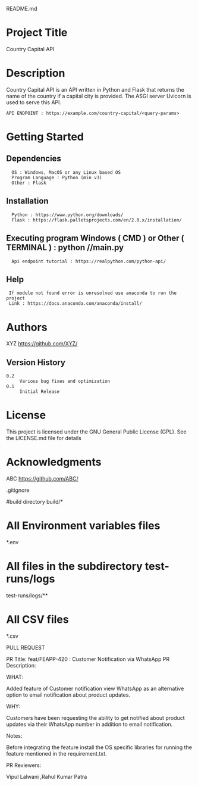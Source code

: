 README.md 
 
# Project Title 
 
Country Capital API 
 
# Description 
 
Country Capital API is an API written in Python and Flask that returns the name of the country if a capital city is provided. The ASGI server Uvicorn is used to serve this API.  
 
    API ENDPOINT : https://example.com/country-capital/<query-params> 
 
# Getting Started 
 
## Dependencies 
      
      OS : Windows, MacOS or any Linux based OS 
      Program Language : Python (min v3) 
      Other : Flask  
 	             
## Installation 
      Python : https://www.python.org/downloads/ 
      Flask : https://flask.palletsprojects.com/en/2.0.x/installation/ 
 
## Executing program       Windows ( CMD ) or Other ( TERMINAL ) : python /<path to file>/main.py 
      Api endpoint tutorial : https://realpython.com/python-api/ 
  
## Help 
 
     If module not found error is unresolved use anaconda to run the project 
     Link : https://docs.anaconda.com/anaconda/install/  
 
# Authors 
    
   XYZ  https://github.com/XYZ/ 
 
## Version History 
    0.2 
         Various bug fixes and optimization 
    0.1 
         Initial Release 
 
# License 
 
This project is licensed under the GNU General Public License (GPL). 
See the LICENSE.md file for details 
 
# Acknowledgments 
 
ABC   https://github.com/ABC/ 
 
 
 
.gitignore 
 
#build directory build/* 
 
# All Environment variables files 
*.env 
 
# All files in the subdirectory test-runs/logs 
test-runs/logs/** 
 
# All CSV files 
*.csv 
 
 
 
 
PULL REQUEST  
 
PR Title:  feat/FEAPP-420 : Customer Notification via WhatsApp PR Description: 
 
WHAT: 
 
Added feature of Customer notification view WhatsApp as an alternative option to email notification about product updates. 
 
WHY: 
 
Customers have been requesting the ability to get notified about product updates via their WhatsApp number in addition to email notification. 
 
Notes: 
 
Before integrating the feature install the OS specific libraries for running the feature mentioned in the requirement.txt. 
 
PR Reviewers: 
 
Vipul Lalwani ,Rahul Kumar Patra
 
